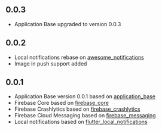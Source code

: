 ## 0.0.3
* Application Base upgraded to version 0.0.3

## 0.0.2

* Local notifications rebase on [awesome_notifications](https://pub.dev/packages/awesome_notifications)
* Image in push support added

## 0.0.1

* Application Base version 0.0.1 based on [application_base](https://github.com/AlexSeednov/application_base)
* Firebase Core based on [firebase_core](https://pub.dev/packages/firebase_core)
* Firebase Crashlytics based on [firebase_crashlytics](https://pub.dev/packages/firebase_crashlytics)
* Firebase Cloud Messaging based on [firebase_messaging](https://pub.dev/packages/firebase_messaging)
* Local notifications based on [flutter_local_notifications](https://pub.dev/packages/flutter_local_notifications)
